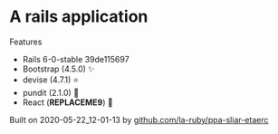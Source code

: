 
# A rails application

Features

+ Rails 6-0-stable 39de115697
+ Bootstrap (4.5.0) :sparkles:
+ devise (4.7.1) :star:
+ pundit (2.1.0) :muscle:
+ React (__REPLACEME9__) :purple_heart:


Built on 2020-05-22_12-01-13 by [github.com/la-ruby/ppa-sliar-etaerc](https://github.com/la-ruby/ppa-sliar-etaerc/blob/31a93fe/create-rails-app)
